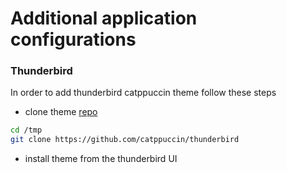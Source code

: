 # Additional application configurations

### Thunderbird

In order to add thunderbird catppuccin theme follow these steps

- clone theme [repo](https://github.com/catppuccin/thunderbird)

```bash
cd /tmp
git clone https://github.com/catppuccin/thunderbird
```

- install theme from the thunderbird UI
